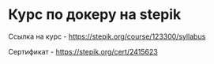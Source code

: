 # Курс по докеру на stepik

Ссылка на курс - https://stepik.org/course/123300/syllabus

Сертификат - https://stepik.org/cert/2415623
